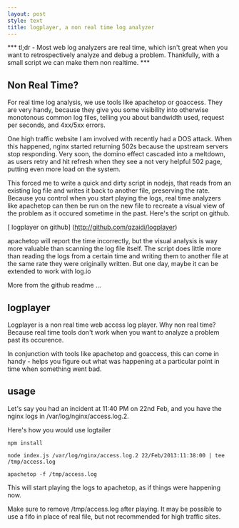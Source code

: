 ```yaml
---
layout: post
style: text
title: logplayer, a non real time log analyzer
---
```

  
  
*** tl;dr - Most web log analyzers are real time, which isn't great when you want to retrospectively analyze and debug 
a problem. Thankfully, with a small script we can make them non realtime. ***

Non Real Time?
--------------

For real time log analysis, we use tools like apachetop or goaccess. They are very handy, because they give you some
visibility into otherwise monotonous common log files, telling you about bandwidth used, request per seconds, and 4xx/5xx
errors.

One high traffic website I am involved with recently had a DOS attack. When this happened, nginx started returning 502s
because the upstream servers stop responding. Very soon, the domino effect cascaded into a meltdown, as users retry and
hit refresh when they see a not very helpful 502 page, putting even more load on the system.

This forced me to write a quick and dirty script in nodejs, that reads from an existing log file and writes it back
to another file, preserving the rate. Because you control when you start playing the logs, real time analyzers like
apachetop can then be run on the new file to recreate a visual view of the problem as it occured sometime in the past.
Here's the script on github.

[ logplayer on github] (http://github.com/qzaidi/logplayer)

apachetop will report the time incorrectly, but the visual analysis is way more valuable than scanning the log file itself.
The script does little more than reading the logs from a certain time and writing them to another file at the same rate 
they were originally written. But one day, maybe it can be extended to work with log.io 

More from the github readme ...

logplayer
---------

Logplayer is a non real time web access log player. Why non real time? Because real time tools don't work when you want to analyze a problem past its occurence.

In conjunction with tools like apachetop and goaccess, this can come in handy - helps you figure out what was happening at a particular point in time when something went bad.

usage
-----
Let's say you had an incident at 11:40 PM on 22nd Feb, and you have the nginx logs in /var/log/nginx/access.log.2.

Here's how you would use logtailer

```
npm install 

node index.js /var/log/nginx/access.log.2 22/Feb/2013:11:38:00 | tee /tmp/access.log

apachetop -f /tmp/access.log
```

This will start playing the logs to apachetop, as if things were happening now. 

Make sure to remove /tmp/access.log after playing. It may be possible to use a fifo in place of real file, but not recommended for high traffic sites.
